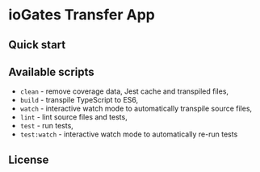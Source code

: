 # ioGates Transfer App


## Quick start



## Available scripts

+ `clean` - remove coverage data, Jest cache and transpiled files,
+ `build` - transpile TypeScript to ES6,
+ `watch` - interactive watch mode to automatically transpile source files, 
+ `lint` - lint source files and tests,
+ `test` - run tests,
+ `test:watch` - interactive watch mode to automatically re-run tests

## License
